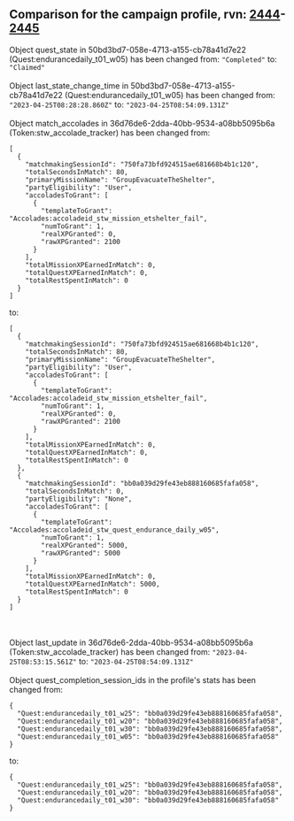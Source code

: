 ## Comparison for the campaign profile, rvn: [2444](https://github.com/PRO100KatYT/FortniteProfileRevisions/tree/main/profiles/campaign/2444%20campaign.json)-[2445](https://github.com/PRO100KatYT/FortniteProfileRevisions/tree/main/profiles/campaign/2445%20campaign.json)

Object quest_state in 50bd3bd7-058e-4713-a155-cb78a41d7e22 (Quest:endurancedaily_t01_w05) has been changed from: `"Completed"` to: `"Claimed"`
<br><br>
Object last_state_change_time in 50bd3bd7-058e-4713-a155-cb78a41d7e22 (Quest:endurancedaily_t01_w05) has been changed from: `"2023-04-25T08:28:28.860Z"` to: `"2023-04-25T08:54:09.131Z"`
<br><br>
Object match_accolades in 36d76de6-2dda-40bb-9534-a08bb5095b6a (Token:stw_accolade_tracker) has been changed from:

```
[
  {
    "matchmakingSessionId": "750fa73bfd924515ae681668b4b1c120",
    "totalSecondsInMatch": 80,
    "primaryMissionName": "GroupEvacuateTheShelter",
    "partyEligibility": "User",
    "accoladesToGrant": [
      {
        "templateToGrant": "Accolades:accoladeid_stw_mission_etshelter_fail",
        "numToGrant": 1,
        "realXPGranted": 0,
        "rawXPGranted": 2100
      }
    ],
    "totalMissionXPEarnedInMatch": 0,
    "totalQuestXPEarnedInMatch": 0,
    "totalRestSpentInMatch": 0
  }
]
```

to:

```
[
  {
    "matchmakingSessionId": "750fa73bfd924515ae681668b4b1c120",
    "totalSecondsInMatch": 80,
    "primaryMissionName": "GroupEvacuateTheShelter",
    "partyEligibility": "User",
    "accoladesToGrant": [
      {
        "templateToGrant": "Accolades:accoladeid_stw_mission_etshelter_fail",
        "numToGrant": 1,
        "realXPGranted": 0,
        "rawXPGranted": 2100
      }
    ],
    "totalMissionXPEarnedInMatch": 0,
    "totalQuestXPEarnedInMatch": 0,
    "totalRestSpentInMatch": 0
  },
  {
    "matchmakingSessionId": "bb0a039d29fe43eb888160685fafa058",
    "totalSecondsInMatch": 0,
    "partyEligibility": "None",
    "accoladesToGrant": [
      {
        "templateToGrant": "Accolades:accoladeid_stw_quest_endurance_daily_w05",
        "numToGrant": 1,
        "realXPGranted": 5000,
        "rawXPGranted": 5000
      }
    ],
    "totalMissionXPEarnedInMatch": 0,
    "totalQuestXPEarnedInMatch": 5000,
    "totalRestSpentInMatch": 0
  }
]
```

<br><br>
Object last_update in 36d76de6-2dda-40bb-9534-a08bb5095b6a (Token:stw_accolade_tracker) has been changed from: `"2023-04-25T08:53:15.561Z"` to: `"2023-04-25T08:54:09.131Z"`
<br><br>
Object quest_completion_session_ids in the profile's stats has been changed from:

```
{
  "Quest:endurancedaily_t01_w25": "bb0a039d29fe43eb888160685fafa058",
  "Quest:endurancedaily_t01_w20": "bb0a039d29fe43eb888160685fafa058",
  "Quest:endurancedaily_t01_w30": "bb0a039d29fe43eb888160685fafa058",
  "Quest:endurancedaily_t01_w05": "bb0a039d29fe43eb888160685fafa058"
}
```

to:

```
{
  "Quest:endurancedaily_t01_w25": "bb0a039d29fe43eb888160685fafa058",
  "Quest:endurancedaily_t01_w20": "bb0a039d29fe43eb888160685fafa058",
  "Quest:endurancedaily_t01_w30": "bb0a039d29fe43eb888160685fafa058"
}
```

<br><br>
